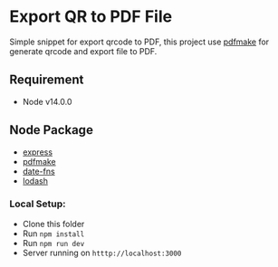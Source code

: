 # Export QR to PDF File

Simple snippet for export qrcode to PDF, this project use [pdfmake](https://www.npmjs.com/package/pdfmake) for generate qrcode and export file to PDF.

## Requirement

- Node v14.0.0

## Node Package

- [express](https://www.npmjs.com/package/express)
- [pdfmake](https://www.npmjs.com/package/pdfmake)
- [date-fns](https://www.npmjs.com/package/date-fns)
- [lodash](https://www.npmjs.com/package/lodash)

### Local Setup:

- Clone this folder
- Run `npm install`
- Run `npm run dev`
- Server running on `htttp://localhost:3000`
